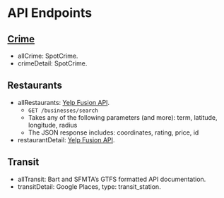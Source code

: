 # API Endpoints

## [Crime](https://github.com/contra/spotcrime)

+ allCrime: SpotCrime.
+ crimeDetail: SpotCrime.

## Restaurants

+ allRestaurants: [Yelp Fusion API](https://www.yelp.com/developers/documentation/v3/business_search).
	+ `GET /businesses/search`
	+ Takes any of the following parameters (and more): term, latitude, longitude, radius
	+ The JSON response includes: coordinates, rating, price, id
+ restaurantDetail: [Yelp Fusion API](https://www.yelp.com/developers/documentation/v3/business_search).

## Transit

+ allTransit: Bart and SFMTA’s GTFS formatted API documentation.
+ transitDetail: Google Places, type: transit_station.

